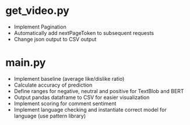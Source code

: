 # get_video.py

- Implement Pagination
- Automatically add nextPageToken to subsequent requests
- Change json output to CSV output

# main.py

- Implement baseline (average like/dislike ratio)
- Calculate accuracy of prediction
- Define ranges for negative, neutral and positive for TextBlob and BERT
- Output pandas dataframe to CSV for easier visualization
- Implement scoring for comment sentiment
- Implement language checking and instantiate correct model for language (use pattern library)
